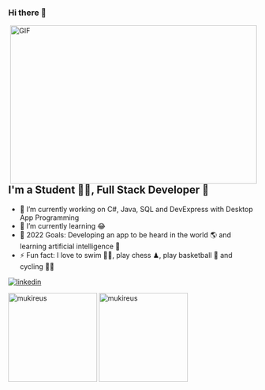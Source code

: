 ### Hi there 👋


  
  <img align="right" alt="GIF" src="https://github.com/abhisheknaiidu/abhisheknaiidu/blob/master/code.gif?raw=true" width="500" height="320" />

## I'm a Student 👨‍🎓, Full Stack Developer 🚀
- 🔭 I’m currently working on C#, Java, SQL and DevExpress with Desktop App Programming 
- 🌱 I’m currently learning 😂
- 🥅 2022 Goals: Developing an app to be heard in the world 🌎 and learning artificial intelligence 🤖
- ⚡ Fun fact: I love to swim 🏊‍♀️, play chess ♟, play basketball 🏀 and cycling 🚴‍♀️

[![linkedin](https://img.shields.io/badge/Linkedin-000000?style=for-the-badge&logo=Linkedin&logoColor=white)](https://www.linkedin.com/in/mustafa-g%C3%BCler-03a275175/)
[![<Instagram>](https://img.shields.io/badge/Instagram-000000?style=for-the-badge&logo=Linkedin&logoColor=white)](https://www.instagram.com/mustafaaagulerr/)
  
  <img height="180em" align="center" src="https://github-readme-stats.vercel.app/api?username=mustafaaagulerr&show_icons=true&locale=en&theme=algolia&include_all_commits=true&count_private=true" alt="mukireus"/>
  <img height="180em" align="center" src="https://github-readme-stats.vercel.app/api/top-langs?username=mustafaaagulerr&show_icons=true&locale=en&layout=compact&langs_count=8&theme=algolia" alt="mukireus"/>
